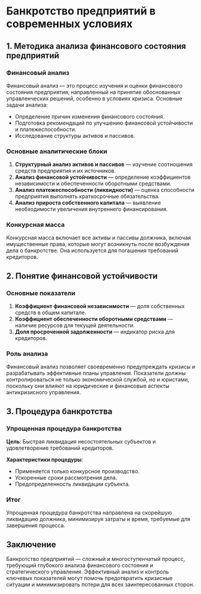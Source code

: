 # Банкротство предприятий в современных условиях

## 1. Методика анализа финансового состояния предприятий

### Финансовый анализ
Финансовый анализ — это процесс изучения и оценки финансового состояния предприятия, направленный на принятие обоснованных управленческих решений, особенно в условиях кризиса. Основные задачи анализа:

- Определение причин изменения финансового состояния.
- Подготовка рекомендаций по улучшению финансовой устойчивости и платежеспособности.
- Исследование структуры активов и пассивов.

### Основные аналитические блоки
1. **Структурный анализ активов и пассивов** — изучение соотношения средств предприятия и их источников.
2. **Анализ финансовой устойчивости** — определение коэффициентов независимости и обеспеченности оборотными средствами.
3. **Анализ платежеспособности (ликвидности)** — оценка способности предприятия выполнять краткосрочные обязательства.
4. **Анализ прироста собственного капитала** — выявление необходимости увеличения внутреннего финансирования.

### Конкурсная масса
Конкурсная масса включает все активы и пассивы должника, включая имущественные права, которые могут возникнуть после возбуждения дела о банкротстве. Она используется для погашения требований кредиторов.

## 2. Понятие финансовой устойчивости

### Основные показатели
1. **Коэффициент финансовой независимости** — доля собственных средств в общем капитале.
2. **Коэффициент обеспеченности оборотными средствами** — наличие ресурсов для текущей деятельности.
3. **Доля просроченной задолженности** — индикатор риска для кредиторов.

### Роль анализа
Финансовый анализ позволяет своевременно предупреждать кризисы и разрабатывать эффективные планы управления. Показатели должны контролироваться не только экономической службой, но и юристами, поскольку они влияют на юридические и финансовые аспекты антикризисного управления.

## 3. Процедура банкротства

### Упрощенная процедура банкротства

**Цель**: Быстрая ликвидация несостоятельных субъектов и удовлетворение требований кредиторов.

**Характеристики процедуры**:
- Применяется только конкурсное производство.
- Ускоренные сроки рассмотрения дела.
- Предопределенность ликвидации субъекта.

### Итог
Упрощенная процедура банкротства направлена на скорейшую ликвидацию должника, минимизируя затраты и время, требуемые для завершения процесса.

## Заключение
Банкротство предприятий — сложный и многоступенчатый процесс, требующий глубокого анализа финансового состояния и стратегического управления. Эффективный анализ и контроль ключевых показателей могут помочь предотвратить кризисные ситуации и минимизировать потери для всех заинтересованных сторон.
